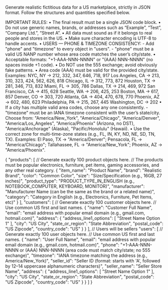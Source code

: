 Generate realistic fictitious data for a US marketplace, strictly in JSON format. Follow the structures and quantities specified below.

IMPORTANT RULES:
	• The final result must be a single JSON code block.
	• Do not use generic names, brands, or addresses such as “Example”, “Test”, “Company Ltd.”, “Street A”.
	• All data must sound as if it belongs to real people and stores in the US.
	• Make sure character encoding is UTF-8 to handle accents.
	• USERS — PHONE & TIMEZONE CONSISTENCY:
	  - Add "phone" and "timezone" to every object in "users".
	  - "phone" must be a valid US NANP number whose area code matches the user’s city/state.
	    • Acceptable formats: "+1-AAA-NNN-NNNN" or "(AAA) NNN-NNNN" (no spaces inside +1 code).
	    • Do NOT use the 555 exchange; avoid obviously fake patterns.
	    • Area code (AAA) must be valid for the provided city/state. Examples:
	      NYC, NY → 212, 332, 347, 646, 718, 917
	      Los Angeles, CA → 213, 310, 323, 424, 562, 626, 818
	      Chicago, IL → 312, 773, 872
	      Houston, TX → 281, 346, 713, 832
	      Miami, FL → 305, 786
	      Dallas, TX → 214, 469, 972
	      San Francisco, CA → 415, 628
	      Seattle, WA → 206, 425, 253
	      Boston, MA → 617, 857
	      Denver, CO → 303, 720
	      Atlanta, GA → 404, 470, 678, 770
	      Phoenix, AZ → 602, 480, 623
	      Philadelphia, PA → 215, 267, 445
	      Washington, DC → 202
	    • If a city has multiple valid area codes, choose any one consistently.
	  - "timezone" must be an IANA timezone consistent with the user’s state/city. Choose from:
	    "America/New_York", "America/Chicago", "America/Denver", "America/Los_Angeles",
	    "America/Phoenix" (Arizona, no DST), "America/Anchorage" (Alaska),
	    "Pacific/Honolulu" (Hawaii).
	    • Use the correct zone for multi-time-zone states (e.g., FL, IN, KY, ND, NE, SD, TN, TX).
	      Examples: El Paso, TX → "America/Denver"; Pensacola, FL → "America/Chicago";
	      Tallahassee, FL → "America/New_York"; Phoenix, AZ → "America/Phoenix".

{
  "products": [
    // Generate exactly 100 product objects here.
    // The products must be popular electronics, furniture, pet items, gaming accessories, and any other real category.
    {
      "item_name": "Product Name",
      "brand": "Realistic Brand",
      "color": "Common Color",
      "size": "Size/Specification (e.g., 16GB, 27 inches)",
      "product_type": "PRODUCT_TYPE_IN_ENGLISH (e.g., NOTEBOOK_COMPUTER, KEYBOARD, MONITOR)",
      "manufacturer": "Manufacturer Name (can be the same as the brand or a related name)",
      "category": "Category in English (e.g., Electronics, Furniture, Pet Items, etc)"
    }
  ],
  "customers": [
    // Generate exactly 100 customer objects here.
    // Use common US first and last names.
    {
      "name": "Customer Full Name",
      "email": "email address with popular email domain (e.g., gmail.com, hotmail.com)",
      "address": {
        "address_line1_options": [
          "Street Name Option 1"
        ],
        "city": "US City",
        "state_or_region": "State Abbreviation",
        "postal_code": "US Zipcode",
        "country_code": "US"
      }
    }
  ],
  // Users will be sellers
  "users": [
    // Generate exactly 100 user objects here.
    // Use common US first and last names.
    {
      "name": "User Full Name",
      "email": "email address with popular email domain (e.g., gmail.com, hotmail.com)",
      "phone": "+1-AAA-NNN-NNNN or (AAA) NNN-NNNN (area code must match city/state; no 555 exchange)",
      "timezone": "IANA timezone matching the address (e.g., America/New_York)",
      "seller_id": "Seller ID (format: starts with 'A', followed by 12–14 uppercase alphanumeric characters)",
      "seller_name": "Seller Store Name",
      "address": {
        "address_line1_options": [
          "Street Name Option 1"
        ],
        "city": "US City",
        "state_or_region": "State Abbreviation",
        "postal_code": "US Zipcode",
        "country_code": "US"
      }
    }
  ]
}
